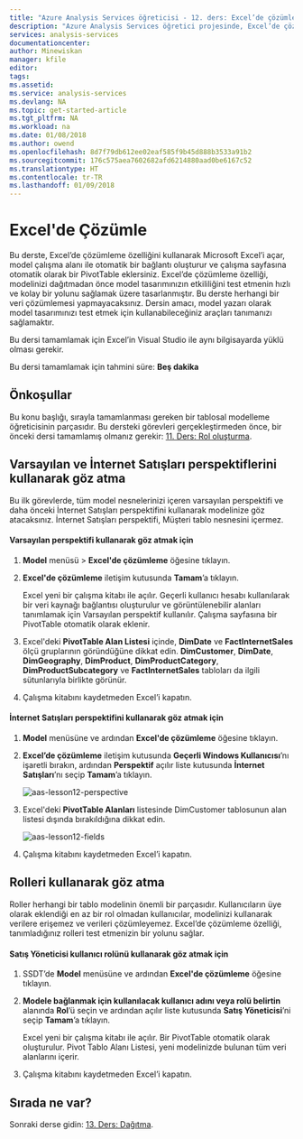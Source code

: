 ```yaml
---
title: "Azure Analysis Services öğreticisi - 12. ders: Excel’de çözümleme | Microsoft Docs"
description: "Azure Analysis Services öğretici projesinde, Excel’de çözümleme özelliğinin nasıl kullanılacağını açıklar."
services: analysis-services
documentationcenter: 
author: Minewiskan
manager: kfile
editor: 
tags: 
ms.assetid: 
ms.service: analysis-services
ms.devlang: NA
ms.topic: get-started-article
ms.tgt_pltfrm: NA
ms.workload: na
ms.date: 01/08/2018
ms.author: owend
ms.openlocfilehash: 8d7f79db612ee02eaf585f9b45d888b3533a91b2
ms.sourcegitcommit: 176c575aea7602682afd6214880aad0be6167c52
ms.translationtype: HT
ms.contentlocale: tr-TR
ms.lasthandoff: 01/09/2018
---
```

# <a name="analyze-in-excel"></a>Excel'de Çözümle

Bu derste, Excel’de çözümleme özelliğini kullanarak Microsoft Excel’i açar, model çalışma alanı ile otomatik bir bağlantı oluşturur ve çalışma sayfasına otomatik olarak bir PivotTable eklersiniz. Excel’de çözümleme özelliği, modelinizi dağıtmadan önce model tasarımınızın etkililiğini test etmenin hızlı ve kolay bir yolunu sağlamak üzere tasarlanmıştır. Bu derste herhangi bir veri çözümlemesi yapmayacaksınız. Dersin amacı, model yazarı olarak model tasarımınızı test etmek için kullanabileceğiniz araçları tanımanızı sağlamaktır.   
  
Bu dersi tamamlamak için Excel’in Visual Studio ile aynı bilgisayarda yüklü olması gerekir.
  
Bu dersi tamamlamak için tahmini süre: **Beş dakika**  
  
## <a name="prerequisites"></a>Önkoşullar  
Bu konu başlığı, sırayla tamamlanması gereken bir tablosal modelleme öğreticisinin parçasıdır. Bu dersteki görevleri gerçekleştirmeden önce, bir önceki dersi tamamlamış olmanız gerekir: [11. Ders: Rol oluşturma](../tutorials/aas-lesson-11-create-roles.md).  
  
## <a name="browse-using-the-default-and-internet-sales-perspectives"></a>Varsayılan ve İnternet Satışları perspektiflerini kullanarak göz atma  
Bu ilk görevlerde, tüm model nesnelerinizi içeren varsayılan perspektifi ve daha önceki İnternet Satışları perspektifini kullanarak modelinize göz atacaksınız. İnternet Satışları perspektifi, Müşteri tablo nesnesini içermez.  
  
#### <a name="to-browse-by-using-the-default-perspective"></a>Varsayılan perspektifi kullanarak göz atmak için  
  
1.  **Model** menüsü > **Excel'de çözümleme** öğesine tıklayın.  
  
2.  **Excel'de çözümleme** iletişim kutusunda **Tamam**’a tıklayın.  
  
    Excel yeni bir çalışma kitabı ile açılır. Geçerli kullanıcı hesabı kullanılarak bir veri kaynağı bağlantısı oluşturulur ve görüntülenebilir alanları tanımlamak için Varsayılan perspektif kullanılır. Çalışma sayfasına bir PivotTable otomatik olarak eklenir.  
  
3.  Excel'deki **PivotTable Alan Listesi** içinde, **DimDate** ve **FactInternetSales** ölçü gruplarının göründüğüne dikkat edin. **DimCustomer**, **DimDate**, **DimGeography**, **DimProduct**, **DimProductCategory**, **DimProductSubcategory** ve **FactInternetSales** tabloları da ilgili sütunlarıyla birlikte görünür.  
  
4.  Çalışma kitabını kaydetmeden Excel’i kapatın.  
  
#### <a name="to-browse-by-using-the-internet-sales-perspective"></a>İnternet Satışları perspektifini kullanarak göz atmak için  
  
1.  **Model** menüsüne ve ardından **Excel'de çözümleme** öğesine tıklayın.  
  
2.  **Excel’de çözümleme** iletişim kutusunda **Geçerli Windows Kullanıcısı**’nı işaretli bırakın, ardından **Perspektif** açılır liste kutusunda **İnternet Satışları**’nı seçip **Tamam**’a tıklayın. 
    
    ![aas-lesson12-perspective](../tutorials/media/aas-lesson12-perspective.png)
    
3.  Excel'deki **PivotTable Alanları** listesinde DimCustomer tablosunun alan listesi dışında bırakıldığına dikkat edin.  
    
    ![aas-lesson12-fields](../tutorials/media/aas-lesson12-fields.png)
    
4.  Çalışma kitabını kaydetmeden Excel’i kapatın.  
  
## <a name="browse-by-using-roles"></a>Rolleri kullanarak göz atma  
Roller herhangi bir tablo modelinin önemli bir parçasıdır. Kullanıcıların üye olarak eklendiği en az bir rol olmadan kullanıcılar, modelinizi kullanarak verilere erişemez ve verileri çözümleyemez. Excel’de çözümleme özelliği, tanımladığınız rolleri test etmenizin bir yolunu sağlar.  
  
#### <a name="to-browse-by-using-the-sales-manager-user-role"></a>Satış Yöneticisi kullanıcı rolünü kullanarak göz atmak için  
  
1.  SSDT’de **Model** menüsüne ve ardından **Excel'de çözümleme** öğesine tıklayın.  
  
2.  **Modele bağlanmak için kullanılacak kullanıcı adını veya rolü belirtin** alanında **Rol**’ü seçin ve ardından açılır liste kutusunda **Satış Yöneticisi**’ni seçip **Tamam**’a tıklayın.  
  
    Excel yeni bir çalışma kitabı ile açılır. Bir PivotTable otomatik olarak oluşturulur. Pivot Tablo Alanı Listesi, yeni modelinizde bulunan tüm veri alanlarını içerir.  
      
3.  Çalışma kitabını kaydetmeden Excel’i kapatın.  
  
## <a name="whats-next"></a>Sırada ne var?
Sonraki derse gidin: [13. Ders: Dağıtma](../tutorials/aas-lesson-13-deploy.md).

  
  
  
